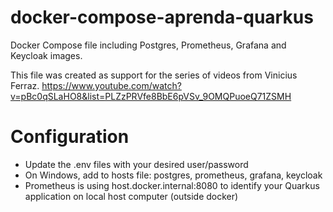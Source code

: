 # docker-compose-aprenda-quarkus
Docker Compose file including Postgres, Prometheus, Grafana and Keycloak images.

This file was created as support for the series of videos from Vinicius Ferraz.
https://www.youtube.com/watch?v=pBc0qSLaHO8&list=PLZzPRVfe8BbE6pVSv_9OMQPuoeQ71ZSMH

# Configuration
- Update the .env files with your desired user/password
- On Windows, add to hosts file: postgres, prometheus, grafana, keycloak
- Prometheus is using host.docker.internal:8080 to identify your Quarkus application on local host computer (outside docker)
